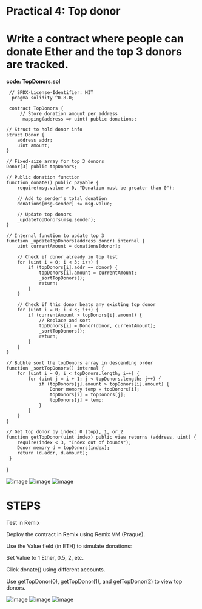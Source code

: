# **Practical 4: Top donor**
# **Write a contract where people can donate Ether and the top 3 donors are tracked.**
**code: TopDonors.sol**

     // SPDX-License-Identifier: MIT
      pragma solidity ^0.8.0;

     contract TopDonors {
         // Store donation amount per address
          mapping(address => uint) public donations;

    // Struct to hold donor info
    struct Donor {
        address addr;
        uint amount;
    }

    // Fixed-size array for top 3 donors
    Donor[3] public topDonors;

    // Public donation function
    function donate() public payable {
        require(msg.value > 0, "Donation must be greater than 0");

        // Add to sender's total donation
        donations[msg.sender] += msg.value;

        // Update top donors
        _updateTopDonors(msg.sender);
    }

    // Internal function to update top 3
    function _updateTopDonors(address donor) internal {
        uint currentAmount = donations[donor];

        // Check if donor already in top list
        for (uint i = 0; i < 3; i++) {
            if (topDonors[i].addr == donor) {
                topDonors[i].amount = currentAmount;
                _sortTopDonors();
                return;
            }
        }

        // Check if this donor beats any existing top donor
        for (uint i = 0; i < 3; i++) {
            if (currentAmount > topDonors[i].amount) {
                // Replace and sort
                topDonors[i] = Donor(donor, currentAmount);
                _sortTopDonors();
                return;
            }
        }
    }

    // Bubble sort the topDonors array in descending order
    function _sortTopDonors() internal {
        for (uint i = 0; i < topDonors.length; i++) {
            for (uint j = i + 1; j < topDonors.length; j++) {
                if (topDonors[j].amount > topDonors[i].amount) {
                    Donor memory temp = topDonors[i];
                    topDonors[i] = topDonors[j];
                    topDonors[j] = temp;
                }
            }
        }
    }

    // Get top donor by index: 0 (top), 1, or 2
    function getTopDonor(uint index) public view returns (address, uint) {
        require(index < 3, "Index out of bounds");
        Donor memory d = topDonors[index];
        return (d.addr, d.amount);
     }
   }

   ![image](https://github.com/user-attachments/assets/351ed70b-3c9f-43c7-8ef0-f8e30c416c1d)
   ![image](https://github.com/user-attachments/assets/c9a981d1-2842-4018-beea-3ea75458c0ac)
   ![image](https://github.com/user-attachments/assets/271b8f1f-d2f0-4fc9-af90-c061a2c12873)

# STEPS
   
Test in Remix
    
Deploy the contract in Remix using Remix VM (Prague).

Use the Value field (in ETH) to simulate donations:

Set Value to 1 Ether, 0.5, 2, etc.

Click donate() using different accounts.

Use getTopDonor(0), getTopDonor(1), and getTopDonor(2) to view top donors.

![image](https://github.com/user-attachments/assets/b1916703-715b-4f75-aeca-658d1d136136)
![image](https://github.com/user-attachments/assets/06f773f8-b8a6-475f-a5d3-e61366727904)
![image](https://github.com/user-attachments/assets/55f5ad60-f79b-4337-b02d-5cbdeca70835)







   


